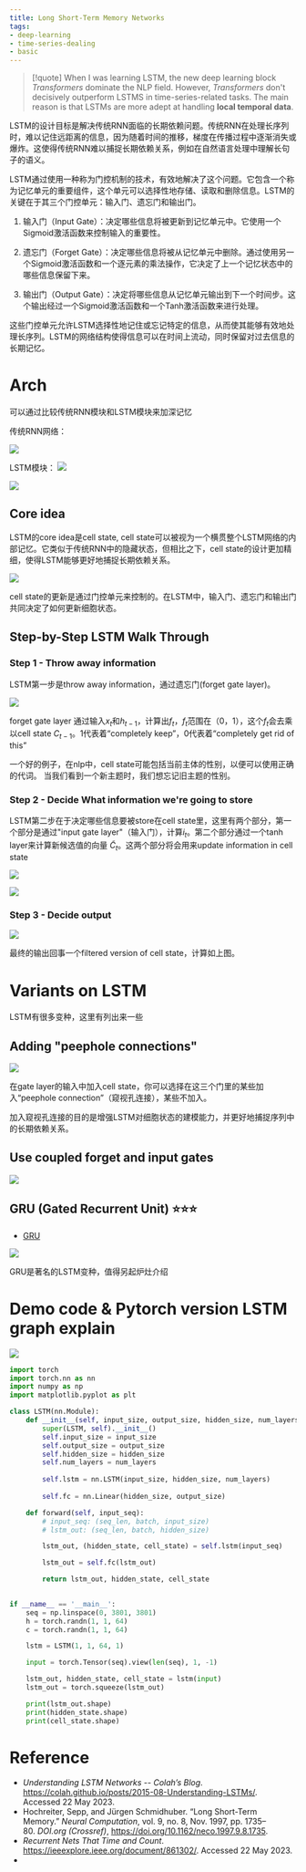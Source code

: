 ```yaml
---
title: Long Short-Term Memory Networks
tags:
- deep-learning
- time-series-dealing
- basic
---
```


> [!quote] 
> When I was learning LSTM, the new deep learning block *Transformers* dominate the NLP field. However, *Transformers* don't decisively outperform LSTMS in time-series-related tasks. The main reason is that LSTMs are more adept at handling **local temporal data**. 


LSTM的设计目标是解决传统RNN面临的长期依赖问题。传统RNN在处理长序列时，难以记住远距离的信息，因为随着时间的推移，梯度在传播过程中逐渐消失或爆炸。这使得传统RNN难以捕捉长期依赖关系，例如在自然语言处理中理解长句子的语义。

LSTM通过使用一种称为门控机制的技术，有效地解决了这个问题。它包含一个称为记忆单元的重要组件，这个单元可以选择性地存储、读取和删除信息。LSTM的关键在于其三个门控单元：输入门、遗忘门和输出门。

1.  输入门（Input Gate）：决定哪些信息将被更新到记忆单元中。它使用一个Sigmoid激活函数来控制输入的重要性。
    
2.  遗忘门（Forget Gate）：决定哪些信息将被从记忆单元中删除。通过使用另一个Sigmoid激活函数和一个逐元素的乘法操作，它决定了上一个记忆状态中的哪些信息保留下来。
    
3.  输出门（Output Gate）：决定将哪些信息从记忆单元输出到下一个时间步。这个输出经过一个Sigmoid激活函数和一个Tanh激活函数来进行处理。
    

这些门控单元允许LSTM选择性地记住或忘记特定的信息，从而使其能够有效地处理长序列。LSTM的网络结构使得信息可以在时间上流动，同时保留对过去信息的长期记忆。

# Arch

可以通过比较传统RNN模块和LSTM模块来加深记忆

传统RNN网络：

![](Deep_Learning_And_Machine_Learning/Deep_Learning_Block_and_Machine_Learning_Block/attachments/Pasted%20image%2020230522161052.png)


LSTM模块：
![](Deep_Learning_And_Machine_Learning/Deep_Learning_Block_and_Machine_Learning_Block/attachments/Pasted%20image%2020230522161520.png)

![](Deep_Learning_And_Machine_Learning/Deep_Learning_Block_and_Machine_Learning_Block/attachments/Pasted%20image%2020230522161546.png)

## Core idea

LSTM的core idea是cell state, cell state可以被视为一个横贯整个LSTM网络的内部记忆。它类似于传统RNN中的隐藏状态，但相比之下，cell state的设计更加精细，使得LSTM能够更好地捕捉长期依赖关系。

![](Deep_Learning_And_Machine_Learning/Deep_Learning_Block_and_Machine_Learning_Block/attachments/Pasted%20image%2020230522162225.png)

cell state的更新是通过门控单元来控制的。在LSTM中，输入门、遗忘门和输出门共同决定了如何更新细胞状态。


## Step-by-Step LSTM Walk Through

### Step 1 - Throw away information

LSTM第一步是throw away information，通过遗忘门(forget gate layer)。

![](Deep_Learning_And_Machine_Learning/Deep_Learning_Block_and_Machine_Learning_Block/attachments/Pasted%20image%2020230522162536.png)

forget gate layer 通过输入$x_t$和$h_{t-1}$，计算出$f_t$，$f_t$范围在（0，1），这个$f_t$会去乘以cell state $C_{t-1}$。1代表着“completely keep”，0代表着“completely get rid of this”

一个好的例子，在nlp中，cell state可能包括当前主体的性别，以便可以使用正确的代词。 当我们看到一个新主题时，我们想忘记旧主题的性别。

### Step 2  - Decide What information we're going to store

LSTM第二步在于决定哪些信息要被store在cell state里，这里有两个部分，第一个部分是通过"input gate layer"（输入门），计算$i_t$。第二个部分通过一个tanh layer来计算新候选值的向量 $\tilde{C}_t$。这两个部分将会用来update information in cell state

![](Deep_Learning_And_Machine_Learning/Deep_Learning_Block_and_Machine_Learning_Block/attachments/Pasted%20image%2020230522163353.png)

![](Deep_Learning_And_Machine_Learning/Deep_Learning_Block_and_Machine_Learning_Block/attachments/Pasted%20image%2020230522164237.png)

### Step 3 - Decide output

![](Deep_Learning_And_Machine_Learning/Deep_Learning_Block_and_Machine_Learning_Block/attachments/Pasted%20image%2020230522164609.png)

最终的输出回事一个filtered version of cell state，计算如上图。

# Variants on LSTM

LSTM有很多变种，这里有列出来一些

## Adding "peephole connections"  


![](Deep_Learning_And_Machine_Learning/Deep_Learning_Block_and_Machine_Learning_Block/attachments/Pasted%20image%2020230522165117.png)

在gate layer的输入中加入cell state，你可以选择在这三个门里的某些加入“peephole connection”（窥视孔连接），某些不加入。

加入窥视孔连接的目的是增强LSTM对细胞状态的建模能力，并更好地捕捉序列中的长期依赖关系。

## Use coupled forget and input gates

![](Deep_Learning_And_Machine_Learning/Deep_Learning_Block_and_Machine_Learning_Block/attachments/Pasted%20image%2020230522170059.png)


## GRU (Gated Recurrent Unit) ⭐⭐⭐

* [GRU](Deep_Learning_And_Machine_Learning/Deep_Learning_Block_and_Machine_Learning_Block/GRU.md)

![](Deep_Learning_And_Machine_Learning/Deep_Learning_Block_and_Machine_Learning_Block/attachments/Pasted%20image%2020230522170214.png)

GRU是著名的LSTM变种，值得另起炉灶介绍


# Demo code & Pytorch version LSTM graph explain

![](Deep_Learning_And_Machine_Learning/Deep_Learning_Block_and_Machine_Learning_Block/attachments/Pasted%20image%2020230523164806.png)

```python
import torch
import torch.nn as nn
import numpy as np
import matplotlib.pyplot as plt

class LSTM(nn.Module):
    def __init__(self, input_size, output_size, hidden_size, num_layers):
        super(LSTM, self).__init__()
        self.input_size = input_size
        self.output_size = output_size
        self.hidden_size = hidden_size
        self.num_layers = num_layers
        
        self.lstm = nn.LSTM(input_size, hidden_size, num_layers)
        
        self.fc = nn.Linear(hidden_size, output_size)

    def forward(self, input_seq):
        # input_seq: (seq_len, batch, input_size)
        # lstm_out: (seq_len, batch, hidden_size)

        lstm_out, (hidden_state, cell_state) = self.lstm(input_seq)

        lstm_out = self.fc(lstm_out)

        return lstm_out, hidden_state, cell_state
    

if __name__ == '__main__':
    seq = np.linspace(0, 3801, 3801)
    h = torch.randn(1, 1, 64)
    c = torch.randn(1, 1, 64)

    lstm = LSTM(1, 1, 64, 1)

    input = torch.Tensor(seq).view(len(seq), 1, -1)

    lstm_out, hidden_state, cell_state = lstm(input)
    lstm_out = torch.squeeze(lstm_out)

    print(lstm_out.shape)
    print(hidden_state.shape)
    print(cell_state.shape)
```

# Reference

* _Understanding LSTM Networks -- Colah’s Blog_. https://colah.github.io/posts/2015-08-Understanding-LSTMs/. Accessed 22 May 2023.
* Hochreiter, Sepp, and Jürgen Schmidhuber. “Long Short-Term Memory.” _Neural Computation_, vol. 9, no. 8, Nov. 1997, pp. 1735–80. _DOI.org (Crossref)_, https://doi.org/10.1162/neco.1997.9.8.1735.
* _Recurrent Nets That Time and Count_. https://ieeexplore.ieee.org/document/861302/. Accessed 22 May 2023.
* 